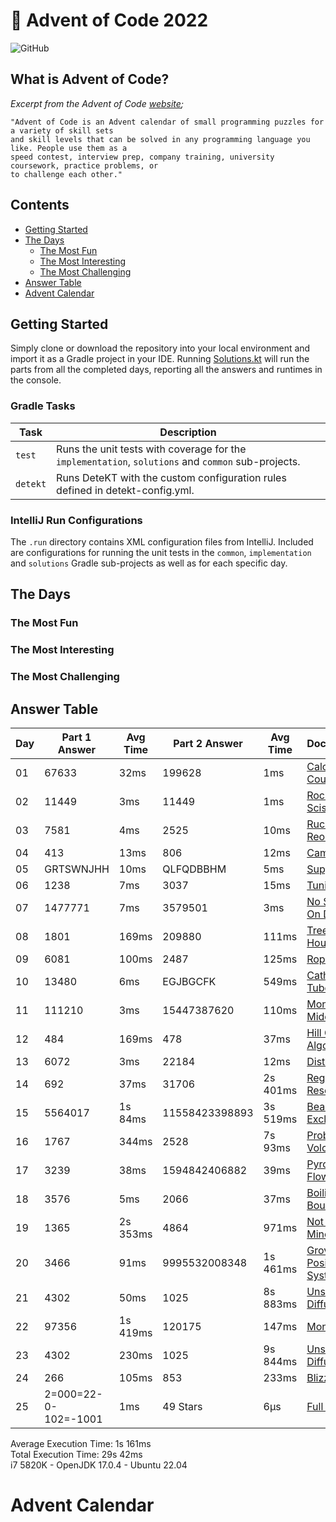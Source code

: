 # :christmas_tree: Advent of Code 2022

![GitHub](https://img.shields.io/badge/stars-50%2F50-yellow)

## What is Advent of Code?

_Excerpt from the Advent of Code [website](https://adventofcode.com/2022/about);_

    "Advent of Code is an Advent calendar of small programming puzzles for a variety of skill sets
    and skill levels that can be solved in any programming language you like. People use them as a
    speed contest, interview prep, company training, university coursework, practice problems, or
    to challenge each other."

## Contents
* [Getting Started](#getting-started)
* [The Days](#the-days)
    * [The Most Fun](#the-most-fun)
    * [The Most Interesting](#the-most-interesting)
    * [The Most Challenging](#the-most-challenging)
* [Answer Table](#answer-table)
* [Advent Calendar](#advent-calendar)

## Getting Started
Simply clone or download the repository into your local environment and import it as a Gradle project in your IDE.
Running [Solutions.kt](https://git.io/JII6v) will run the parts from all the completed days, reporting all the
answers and runtimes in the console.

### Gradle Tasks
| Task      | Description                                                                                        |
|-----------|----------------------------------------------------------------------------------------------------|
| `test`    | Runs the unit tests with coverage for the `implementation`, `solutions` and `common` sub-projects. |
| `detekt`  | Runs DeteKT with the custom configuration rules defined in detekt-config.yml.                      |

### IntelliJ Run Configurations
The `.run` directory contains XML configuration files from IntelliJ. Included are configurations for running the unit
tests in the `common`, `implementation` and `solutions` Gradle sub-projects as well as for each specific day.

## The Days

### The Most Fun
### The Most Interesting
### The Most Challenging

## Answer Table

| Day | Part 1 Answer        | Avg Time | Part 2 Answer  | Avg Time | Documentation                             |
|-----|----------------------|----------|----------------|----------|-------------------------------------------|
| 01  | 67633                | 32ms     | 199628         | 1ms      | [Calorie Counting](docs/DAY01.MD)         |
| 02  | 11449                | 3ms      | 11449          | 1ms      | [Rock Paper Scissors](docs/DAY02.MD)      |
| 03  | 7581                 | 4ms      | 2525           | 10ms     | [Rucksack Reorganization](docs/DAY03.MD)  |
| 04  | 413                  | 13ms     | 806            | 12ms     | [Camp Cleanup](docs/DAY04.MD)             |
| 05  | GRTSWNJHH            | 10ms     | QLFQDBBHM      | 5ms      | [Supply Stacks](docs/DAY05.MD)            |
| 06  | 1238                 | 7ms      | 3037           | 15ms     | [Tuning Trouble](docs/DAY06.MD)           |
| 07  | 1477771              | 7ms      | 3579501        | 3ms      | [No Space Left On Device](docs/DAY07.MD)  |
| 08  | 1801                 | 169ms    | 209880         | 111ms    | [Treetop Tree House](docs/DAY08.MD)       |
| 09  | 6081                 | 100ms    | 2487           | 125ms    | [Rope Bridge](docs/DAY09.MD)              |
| 10  | 13480                | 6ms      | EGJBGCFK       | 549ms    | [Cathode-Ray Tube](docs/DAY10.MD)         |
| 11  | 111210               | 3ms      | 15447387620    | 110ms    | [Monkey in the Middle](docs/DAY11.MD)     |
| 12  | 484                  | 169ms    | 478            | 37ms     | [Hill Climbing Algorithm](docs/DAY12.MD)  |
| 13  | 6072                 | 3ms      | 22184          | 12ms     | [Distress Signal](docs/DAY13.MD)          |
| 14  | 692                  | 37ms     | 31706          | 2s 401ms | [Regolith Reservoir](docs/DAY14.MD)       |
| 15  | 5564017              | 1s 84ms  | 11558423398893 | 3s 519ms | [Beacon Exclusion Zone](docs/DAY15.MD)    |
| 16  | 1767                 | 344ms    | 2528           | 7s 93ms  | [Proboscidea Volcanium](docs/DAY16.MD)    |
| 17  | 3239                 | 38ms     | 1594842406882  | 39ms     | [Pyroclastic Flow](docs/DAY17.MD)         |
| 18  | 3576                 | 5ms      | 2066           | 37ms     | [Boiling Boulders](docs/DAY18.MD)         |
| 19  | 1365                 | 2s 353ms | 4864           | 971ms    | [Not Enough Minerals](docs/DAY19.MD)      |
| 20  | 3466                 | 91ms     | 9995532008348  | 1s 461ms | [Grove Positioning System](docs/DAY20.MD) |
| 21  | 4302                 | 50ms     | 1025           | 8s 883ms | [Unstable Diffusion](docs/DAY21.MD)       |
| 22  | 97356                | 1s 419ms | 120175         | 147ms    | [Monkey Map](docs/DAY22.MD)               |
| 23  | 4302                 | 230ms    | 1025           | 9s 844ms | [Unstable Diffusion](docs/DAY23.MD)       |
| 24  | 266                  | 105ms    | 853            | 233ms    | [Blizzard Basin](docs/DAY24.MD)           |
| 25  | 2=000=22-0-102=-1001 | 1ms      | 49 Stars       | 6μs      | [Full of Hot Air](docs/DAY25.MD)          |

Average Execution Time: 1s 161ms \
Total Execution Time: 29s 42ms \
i7 5820K - OpenJDK 17.0.4 - Ubuntu 22.04

# Advent Calendar